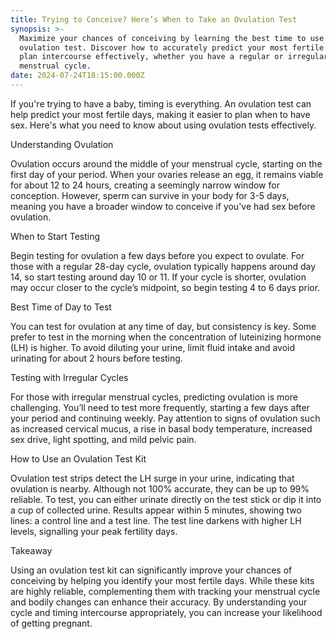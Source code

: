 ```yaml
---
title: Trying to Conceive? Here’s When to Take an Ovulation Test
synopsis: >-
  Maximize your chances of conceiving by learning the best time to use an
  ovulation test. Discover how to accurately predict your most fertile days and
  plan intercourse effectively, whether you have a regular or irregular
  menstrual cycle.
date: 2024-07-24T18:15:00.000Z
---
```


If you're trying to have a baby, timing is everything. An ovulation test can help predict your most fertile days, making it easier to plan when to have sex. Here's what you need to know about using ovulation tests effectively.

Understanding Ovulation

Ovulation occurs around the middle of your menstrual cycle, starting on the first day of your period. When your ovaries release an egg, it remains viable for about 12 to 24 hours, creating a seemingly narrow window for conception. However, sperm can survive in your body for 3-5 days, meaning you have a broader window to conceive if you've had sex before ovulation. 

When to Start Testing

Begin testing for ovulation a few days before you expect to ovulate. For those with a regular 28-day cycle, ovulation typically happens around day 14, so start testing around day 10 or 11. If your cycle is shorter, ovulation may occur closer to the cycle’s midpoint, so begin testing 4 to 6 days prior.

Best Time of Day to Test

You can test for ovulation at any time of day, but consistency is key. Some prefer to test in the morning when the concentration of luteinizing hormone (LH) is higher. To avoid diluting your urine, limit fluid intake and avoid urinating for about 2 hours before testing.

Testing with Irregular Cycles

For those with irregular menstrual cycles, predicting ovulation is more challenging. You’ll need to test more frequently, starting a few days after your period and continuing weekly. Pay attention to signs of ovulation such as increased cervical mucus, a rise in basal body temperature, increased sex drive, light spotting, and mild pelvic pain.

How to Use an Ovulation Test Kit

Ovulation test strips detect the LH surge in your urine, indicating that ovulation is nearby. Although not 100% accurate, they can be up to 99% reliable. To test, you can either urinate directly on the test stick or dip it into a cup of collected urine. Results appear within 5 minutes, showing two lines: a control line and a test line. The test line darkens with higher LH
levels, signalling your peak fertility days.

Takeaway

Using an ovulation test kit can significantly improve your chances of conceiving by helping you identify your most fertile days. While these kits are highly reliable, complementing them with tracking your menstrual cycle and bodily changes can enhance their accuracy. By understanding your cycle and timing intercourse appropriately, you can increase your likelihood of getting pregnant.

 

